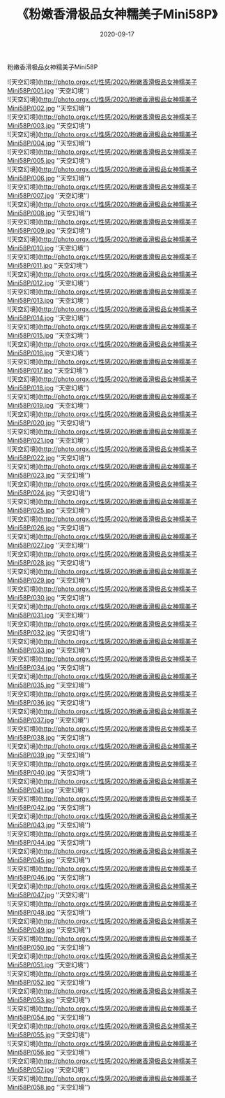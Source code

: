 ﻿---
layout: post
title:  《粉嫩香滑极品女神糯美子Mini58P》
date:   2020-09-17
image: http://photo.orgx.cf/性感/2020/粉嫩香滑极品女神糯美子Mini58P/000.jpg
categories: [美女, 性感, 泳衣]
---

粉嫩香滑极品女神糯美子Mini58P



![天空幻境](http://photo.orgx.cf/性感/2020/粉嫩香滑极品女神糯美子Mini58P/001.jpg ''天空幻境'') <br>
![天空幻境](http://photo.orgx.cf/性感/2020/粉嫩香滑极品女神糯美子Mini58P/002.jpg ''天空幻境'') <br>
![天空幻境](http://photo.orgx.cf/性感/2020/粉嫩香滑极品女神糯美子Mini58P/003.jpg ''天空幻境'') <br>
![天空幻境](http://photo.orgx.cf/性感/2020/粉嫩香滑极品女神糯美子Mini58P/004.jpg ''天空幻境'') <br>
![天空幻境](http://photo.orgx.cf/性感/2020/粉嫩香滑极品女神糯美子Mini58P/005.jpg ''天空幻境'') <br>
![天空幻境](http://photo.orgx.cf/性感/2020/粉嫩香滑极品女神糯美子Mini58P/006.jpg ''天空幻境'') <br>
![天空幻境](http://photo.orgx.cf/性感/2020/粉嫩香滑极品女神糯美子Mini58P/007.jpg ''天空幻境'') <br>
![天空幻境](http://photo.orgx.cf/性感/2020/粉嫩香滑极品女神糯美子Mini58P/008.jpg ''天空幻境'') <br>
![天空幻境](http://photo.orgx.cf/性感/2020/粉嫩香滑极品女神糯美子Mini58P/009.jpg ''天空幻境'') <br>
![天空幻境](http://photo.orgx.cf/性感/2020/粉嫩香滑极品女神糯美子Mini58P/010.jpg ''天空幻境'') <br>
![天空幻境](http://photo.orgx.cf/性感/2020/粉嫩香滑极品女神糯美子Mini58P/011.jpg ''天空幻境'') <br>
![天空幻境](http://photo.orgx.cf/性感/2020/粉嫩香滑极品女神糯美子Mini58P/012.jpg ''天空幻境'') <br>
![天空幻境](http://photo.orgx.cf/性感/2020/粉嫩香滑极品女神糯美子Mini58P/013.jpg ''天空幻境'') <br>
![天空幻境](http://photo.orgx.cf/性感/2020/粉嫩香滑极品女神糯美子Mini58P/014.jpg ''天空幻境'') <br>
![天空幻境](http://photo.orgx.cf/性感/2020/粉嫩香滑极品女神糯美子Mini58P/015.jpg ''天空幻境'') <br>
![天空幻境](http://photo.orgx.cf/性感/2020/粉嫩香滑极品女神糯美子Mini58P/016.jpg ''天空幻境'') <br>
![天空幻境](http://photo.orgx.cf/性感/2020/粉嫩香滑极品女神糯美子Mini58P/017.jpg ''天空幻境'') <br>
![天空幻境](http://photo.orgx.cf/性感/2020/粉嫩香滑极品女神糯美子Mini58P/018.jpg ''天空幻境'') <br>
![天空幻境](http://photo.orgx.cf/性感/2020/粉嫩香滑极品女神糯美子Mini58P/019.jpg ''天空幻境'') <br>
![天空幻境](http://photo.orgx.cf/性感/2020/粉嫩香滑极品女神糯美子Mini58P/020.jpg ''天空幻境'') <br>
![天空幻境](http://photo.orgx.cf/性感/2020/粉嫩香滑极品女神糯美子Mini58P/021.jpg ''天空幻境'') <br>
![天空幻境](http://photo.orgx.cf/性感/2020/粉嫩香滑极品女神糯美子Mini58P/022.jpg ''天空幻境'') <br>
![天空幻境](http://photo.orgx.cf/性感/2020/粉嫩香滑极品女神糯美子Mini58P/023.jpg ''天空幻境'') <br>
![天空幻境](http://photo.orgx.cf/性感/2020/粉嫩香滑极品女神糯美子Mini58P/024.jpg ''天空幻境'') <br>
![天空幻境](http://photo.orgx.cf/性感/2020/粉嫩香滑极品女神糯美子Mini58P/025.jpg ''天空幻境'') <br>
![天空幻境](http://photo.orgx.cf/性感/2020/粉嫩香滑极品女神糯美子Mini58P/026.jpg ''天空幻境'') <br>
![天空幻境](http://photo.orgx.cf/性感/2020/粉嫩香滑极品女神糯美子Mini58P/027.jpg ''天空幻境'') <br>
![天空幻境](http://photo.orgx.cf/性感/2020/粉嫩香滑极品女神糯美子Mini58P/028.jpg ''天空幻境'') <br>
![天空幻境](http://photo.orgx.cf/性感/2020/粉嫩香滑极品女神糯美子Mini58P/029.jpg ''天空幻境'') <br>
![天空幻境](http://photo.orgx.cf/性感/2020/粉嫩香滑极品女神糯美子Mini58P/030.jpg ''天空幻境'') <br>
![天空幻境](http://photo.orgx.cf/性感/2020/粉嫩香滑极品女神糯美子Mini58P/031.jpg ''天空幻境'') <br>
![天空幻境](http://photo.orgx.cf/性感/2020/粉嫩香滑极品女神糯美子Mini58P/032.jpg ''天空幻境'') <br>
![天空幻境](http://photo.orgx.cf/性感/2020/粉嫩香滑极品女神糯美子Mini58P/033.jpg ''天空幻境'') <br>
![天空幻境](http://photo.orgx.cf/性感/2020/粉嫩香滑极品女神糯美子Mini58P/034.jpg ''天空幻境'') <br>
![天空幻境](http://photo.orgx.cf/性感/2020/粉嫩香滑极品女神糯美子Mini58P/035.jpg ''天空幻境'') <br>
![天空幻境](http://photo.orgx.cf/性感/2020/粉嫩香滑极品女神糯美子Mini58P/036.jpg ''天空幻境'') <br>
![天空幻境](http://photo.orgx.cf/性感/2020/粉嫩香滑极品女神糯美子Mini58P/037.jpg ''天空幻境'') <br>
![天空幻境](http://photo.orgx.cf/性感/2020/粉嫩香滑极品女神糯美子Mini58P/038.jpg ''天空幻境'') <br>
![天空幻境](http://photo.orgx.cf/性感/2020/粉嫩香滑极品女神糯美子Mini58P/039.jpg ''天空幻境'') <br>
![天空幻境](http://photo.orgx.cf/性感/2020/粉嫩香滑极品女神糯美子Mini58P/040.jpg ''天空幻境'') <br>
![天空幻境](http://photo.orgx.cf/性感/2020/粉嫩香滑极品女神糯美子Mini58P/041.jpg ''天空幻境'') <br>
![天空幻境](http://photo.orgx.cf/性感/2020/粉嫩香滑极品女神糯美子Mini58P/042.jpg ''天空幻境'') <br>
![天空幻境](http://photo.orgx.cf/性感/2020/粉嫩香滑极品女神糯美子Mini58P/043.jpg ''天空幻境'') <br>
![天空幻境](http://photo.orgx.cf/性感/2020/粉嫩香滑极品女神糯美子Mini58P/044.jpg ''天空幻境'') <br>
![天空幻境](http://photo.orgx.cf/性感/2020/粉嫩香滑极品女神糯美子Mini58P/045.jpg ''天空幻境'') <br>
![天空幻境](http://photo.orgx.cf/性感/2020/粉嫩香滑极品女神糯美子Mini58P/046.jpg ''天空幻境'') <br>
![天空幻境](http://photo.orgx.cf/性感/2020/粉嫩香滑极品女神糯美子Mini58P/047.jpg ''天空幻境'') <br>
![天空幻境](http://photo.orgx.cf/性感/2020/粉嫩香滑极品女神糯美子Mini58P/048.jpg ''天空幻境'') <br>
![天空幻境](http://photo.orgx.cf/性感/2020/粉嫩香滑极品女神糯美子Mini58P/049.jpg ''天空幻境'') <br>
![天空幻境](http://photo.orgx.cf/性感/2020/粉嫩香滑极品女神糯美子Mini58P/050.jpg ''天空幻境'') <br>
![天空幻境](http://photo.orgx.cf/性感/2020/粉嫩香滑极品女神糯美子Mini58P/051.jpg ''天空幻境'') <br>
![天空幻境](http://photo.orgx.cf/性感/2020/粉嫩香滑极品女神糯美子Mini58P/052.jpg ''天空幻境'') <br>
![天空幻境](http://photo.orgx.cf/性感/2020/粉嫩香滑极品女神糯美子Mini58P/053.jpg ''天空幻境'') <br>
![天空幻境](http://photo.orgx.cf/性感/2020/粉嫩香滑极品女神糯美子Mini58P/054.jpg ''天空幻境'') <br>
![天空幻境](http://photo.orgx.cf/性感/2020/粉嫩香滑极品女神糯美子Mini58P/055.jpg ''天空幻境'') <br>
![天空幻境](http://photo.orgx.cf/性感/2020/粉嫩香滑极品女神糯美子Mini58P/056.jpg ''天空幻境'') <br>
![天空幻境](http://photo.orgx.cf/性感/2020/粉嫩香滑极品女神糯美子Mini58P/057.jpg ''天空幻境'') <br>
![天空幻境](http://photo.orgx.cf/性感/2020/粉嫩香滑极品女神糯美子Mini58P/058.jpg ''天空幻境'') <br>